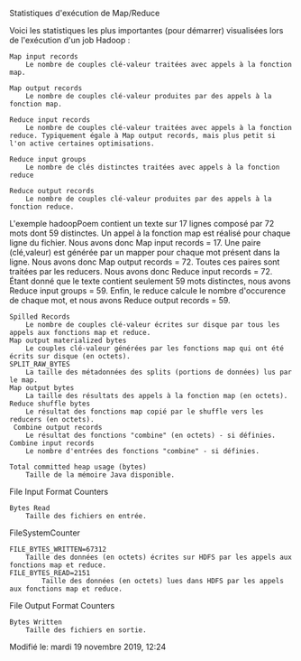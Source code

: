 Statistiques d'exécution de Map/Reduce

Voici les statistiques les plus importantes (pour démarrer) visualisées lors de l'exécution d'un job Hadoop :

    Map input records
        Le nombre de couples clé-valeur traitées avec appels à la fonction map.

    Map output records
        Le nombre de couples clé-valeur produites par des appels à la fonction map.

    Reduce input records
        Le nombre de couples clé-valeur traitées avec appels à la fonction reduce. Typiquement égale à Map output records, mais plus petit si l'on active certaines optimisations.

    Reduce input groups
        Le nombre de clés distinctes traitées avec appels à la fonction reduce

    Reduce output records
        Le nombre de couples clé-valeur produites par des appels à la fonction reduce.


L'exemple hadoopPoem contient un texte sur 17 lignes composé par 72 mots dont 59 distinctes.
Un appel à la fonction map est réalisé pour chaque ligne du fichier. Nous avons donc Map input records = 17.
Une paire (clé,valeur) est générée par un mapper pour chaque mot présent dans la ligne. Nous avons donc Map output records = 72.
Toutes ces paires sont traitées par les reducers. Nous avons donc Reduce input records = 72.
Étant donné que le texte contient seulement 59 mots distinctes, nous avons Reduce input groups = 59.
Enfin, le reduce calcule le nombre d'occurence de chaque mot, et nous avons Reduce output records = 59.

    Spilled Records
        Le nombre de couples clé-valeur écrites sur disque par tous les appels aux fonctions map et reduce.
    Map output materialized bytes
        Le couples clé-valeur générées par les fonctions map qui ont été écrits sur disque (en octets).
    SPLIT_RAW_BYTES
        La taille des métadonnées des splits (portions de données) lus par le map.
    Map output bytes
        La taille des résultats des appels à la fonction map (en octets).
    Reduce shuffle bytes
        Le résultat des fonctions map copié par le shuffle vers les reducers (en octets).
     Combine output records
        Le résultat des fonctions "combine" (en octets) - si définies.
    Combine input records
        Le nombre d'entrées des fonctions "combine" - si définies.

    Total committed heap usage (bytes)
        Taille de la mémoire Java disponible.

File Input Format Counters

    Bytes Read
        Taille des fichiers en entrée.

FileSystemCounter

    FILE_BYTES_WRITTEN=67312
        Taille des données (en octets) écrites sur HDFS par les appels aux fonctions map et reduce.
    FILE_BYTES_READ=2151
            Taille des données (en octets) lues dans HDFS par les appels aux fonctions map et reduce.

File Output Format Counters

    Bytes Written
        Taille des fichiers en sortie.

Modifié le: mardi 19 novembre 2019, 12:24